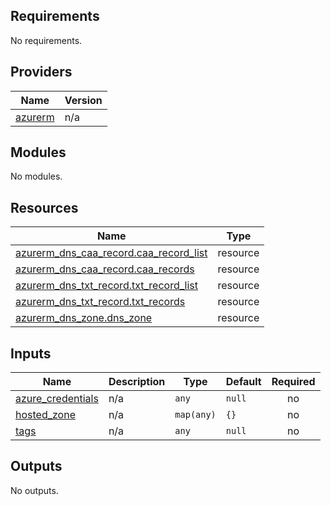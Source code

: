 ## Requirements

No requirements.

## Providers

| Name | Version |
|------|---------|
| <a name="provider_azurerm"></a> [azurerm](#provider\_azurerm) | n/a |

## Modules

No modules.

## Resources

| Name | Type |
|------|------|
| [azurerm_dns_caa_record.caa_record_list](https://registry.terraform.io/providers/hashicorp/azurerm/latest/docs/resources/dns_caa_record) | resource |
| [azurerm_dns_caa_record.caa_records](https://registry.terraform.io/providers/hashicorp/azurerm/latest/docs/resources/dns_caa_record) | resource |
| [azurerm_dns_txt_record.txt_record_list](https://registry.terraform.io/providers/hashicorp/azurerm/latest/docs/resources/dns_txt_record) | resource |
| [azurerm_dns_txt_record.txt_records](https://registry.terraform.io/providers/hashicorp/azurerm/latest/docs/resources/dns_txt_record) | resource |
| [azurerm_dns_zone.dns_zone](https://registry.terraform.io/providers/hashicorp/azurerm/latest/docs/resources/dns_zone) | resource |

## Inputs

| Name | Description | Type | Default | Required |
|------|-------------|------|---------|:--------:|
| <a name="input_azure_credentials"></a> [azure\_credentials](#input\_azure\_credentials) | n/a | `any` | `null` | no |
| <a name="input_hosted_zone"></a> [hosted\_zone](#input\_hosted\_zone) | n/a | `map(any)` | `{}` | no |
| <a name="input_tags"></a> [tags](#input\_tags) | n/a | `any` | `null` | no |

## Outputs

No outputs.
